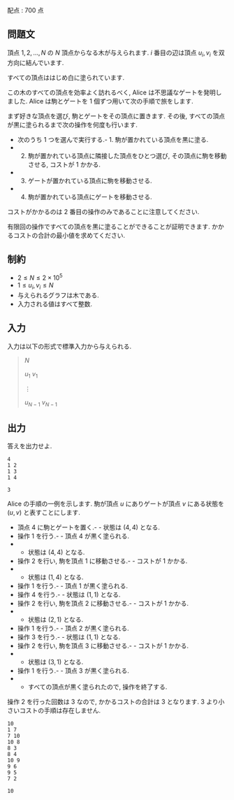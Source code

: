 配点 : $700$ 点

## 問題文

頂点 $1,2,\dots ,N$ の $N$ 頂点からなる木が与えられます. $i$ 番目の辺は頂点 $u_i,v_i$ を双方向に結んでいます.

すべての頂点ははじめ白に塗られています.

この木のすべての頂点を効率よく訪れるべく, Alice は不思議なゲートを発明しました. Alice は駒とゲートを $1$ 個ずつ用いて次の手順で旅をします.

まず好きな頂点を選び, 駒とゲートをその頂点に置きます. その後, すべての頂点が黒に塗られるまで次の操作を何度も行います.

- 次のうち $1$ つを選んで実行する.-   1. 駒が置かれている頂点を黒に塗る.
-   2. 駒が置かれている頂点に隣接した頂点をひとつ選び, その頂点に駒を移動させる, コストが $1$ かかる.
-   3. ゲートが置かれている頂点に駒を移動させる.
-   4. 駒が置かれている頂点にゲートを移動させる.

コストがかかるのは $2$ 番目の操作のみであることに注意してください.

有限回の操作ですべての頂点を黒に塗ることができることが証明できます. かかるコストの合計の最小値を求めてください.

## 制約

- $2 \leq N \leq 2\times 10^5$
- $1 \leq u_i,v_i \leq N$
- 与えられるグラフは木である.
- 入力される値はすべて整数.

## 入力

入力は以下の形式で標準入力から与えられる.

> $N$
> 
> $u_1$ $v_1$
> 
> $\vdots$
> 
> $u_{N-1}$ $v_{N-1}$

## 出力

答えを出力せよ.

```input1
4
1 2
1 3
1 4
```

```output1
3
```

Alice の手順の一例を示します. 駒が頂点 $u$ にありゲートが頂点 $v$ にある状態を $(u,v)$ と表すことにします.

- 頂点 $4$ に駒とゲートを置く.-   - 状態は $(4,4)$ となる.
- 操作 $1$ を行う.-   - 頂点 $4$ が黒く塗られる.
-   - 状態は $(4,4)$ となる.
- 操作 $2$ を行い, 駒を頂点 $1$ に移動させる.-   - コストが $1$ かかる.
-   - 状態は $(1,4)$ となる.
- 操作 $1$ を行う.-   - 頂点 $1$ が黒く塗られる.
- 操作 $4$ を行う.-   - 状態は $(1,1)$ となる.
- 操作 $2$ を行い, 駒を頂点 $2$ に移動させる.-   - コストが $1$ かかる.
-   - 状態は $(2,1)$ となる.
- 操作 $1$ を行う.-   - 頂点 $2$ が黒く塗られる.
- 操作 $3$ を行う.-   - 状態は $(1,1)$ となる.
- 操作 $2$ を行い, 駒を頂点 $3$ に移動させる.-   - コストが $1$ かかる.
-   - 状態は $(3,1)$ となる.
- 操作 $1$ を行う.-   - 頂点 $3$ が黒く塗られる.
-   - すべての頂点が黒く塗られたので, 操作を終了する.

操作 $2$ を行った回数は $3$ なので, かかるコストの合計は $3$ となります. $3$ より小さいコストの手順は存在しません.

```input2
10
1 7
7 10
10 8
8 3
8 4
10 9
9 6
9 5
7 2
```

```output2
10
```